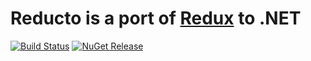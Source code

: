 # Reducto is a port of [Redux](http://rackt.github.io/redux/) to .NET

[![Build Status](https://img.shields.io/travis/pshomov/reducto.svg?style=flat-square)](https://travis-ci.org/pshomov/reducto)
[![NuGet Release](https://img.shields.io/nuget/v/Reducto.svg?style=flat-square)](https://www.nuget.org/packages/Reducto/)